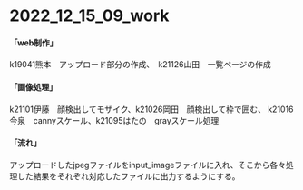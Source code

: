 # 2022_12_15_09_work

#### 「web制作」
k19041熊本　アップロード部分の作成、　k21126山田　一覧ページの作成
#### 「画像処理」
k21101伊藤　顔検出してモザイク、k21026岡田　顔検出して枠で囲む、
k21016今泉　cannyスケール、k21095はたの　grayスケール処理

#### 「流れ」
アップロードしたjpegファイルをinput_imageファイルに入れ、そこから各々処理した結果をそれぞれ対応したファイルに出力するようにする。